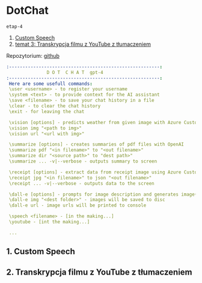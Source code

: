 DotChat
===
`etap-4`

1. [Custom Speech](#1-custom-speech)
2. [temat 3: Transkrypcja filmu z YouTube z tłumaczeniem](#2-transkrypcja-filmu-z-youtube-z-tłumaczeniem)

Repozytorium: [github](https://github.com/mm-sokol/PUCH-Laboratorium-AI/tree/etap-4)

```yaml
:--------------------------------------------------------:
               D O T  C H A T  gpt-4      
:--------------------------------------------------------:
 Here are some usefull commands:
 \user <username> - to register your username
 \system <text> - to provide context for the AI assistant
 \save <filename> - to save your chat history in a file
 \clear - to clear the chat history
 \exit - for leaving the chat

 \vision [options] - predicts weather from given image with Azure Custom Vision
 \vision img "<path to img>"
 \vision url "<url with img>"

 \summarize [options] - creates summaries of pdf files with OpenAI
 \summarize pdf "<in filename>" to "<out filename>"
 \summarize dir "<source path>" to "dest path>"
 \summarize ... -v|--verbose - outputs summary to screen

 \receipt [options] - extract data from receipt image using Azure Custom Document Intelligence
 \receipt jpg "<in filename>" to json "<out filename>"
 \receipt ... -v|--verbose - outputs data to the screen

 \dall-e [options] - prompts for image description and generates image(s)
 \dall-e img "<dest folder>" - images will be saved to disc
 \dall-e url - image urls will be printed to console

 \speech <filename> - [in the making...]
 \youtube - [int the making...]

 ...
```

## 1. Custom Speech

## 2. Transkrypcja filmu z YouTube z tłumaczeniem